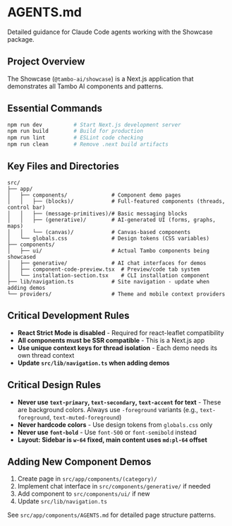 # AGENTS.md

Detailed guidance for Claude Code agents working with the Showcase package.

## Project Overview

The Showcase (`@tambo-ai/showcase`) is a Next.js application that demonstrates all Tambo AI components and patterns.

## Essential Commands

```bash
npm run dev          # Start Next.js development server
npm run build        # Build for production
npm run lint         # ESLint code checking
npm run clean        # Remove .next build artifacts
```

## Key Files and Directories

```
src/
├── app/
│   ├── components/              # Component demo pages
│   │   ├── (blocks)/            # Full-featured components (threads, control bar)
│   │   ├── (message-primitives)/# Basic messaging blocks
│   │   ├── (generative)/        # AI-generated UI (forms, graphs, maps)
│   │   └── (canvas)/            # Canvas-based components
│   └── globals.css              # Design tokens (CSS variables)
├── components/
│   ├── ui/                      # Actual Tambo components being showcased
│   ├── generative/              # AI chat interfaces for demos
│   ├── component-code-preview.tsx  # Preview/code tab system
│   └── installation-section.tsx    # CLI installation component
├── lib/navigation.ts            # Site navigation - update when adding demos
└── providers/                   # Theme and mobile context providers
```

## Critical Development Rules

- **React Strict Mode is disabled** - Required for react-leaflet compatibility
- **All components must be SSR compatible** - This is a Next.js app
- **Use unique context keys for thread isolation** - Each demo needs its own thread context
- **Update `src/lib/navigation.ts` when adding demos**

## Critical Design Rules

- **Never use `text-primary`, `text-secondary`, `text-accent` for text** - These are background colors. Always use `-foreground` variants (e.g., `text-foreground`, `text-muted-foreground`)
- **Never hardcode colors** - Use design tokens from `globals.css` only
- **Never use `font-bold`** - Use `font-500` or `font-semibold` instead
- **Layout: Sidebar is `w-64` fixed, main content uses `md:pl-64` offset**

## Adding New Component Demos

1. Create page in `src/app/components/(category)/`
2. Implement chat interface in `src/components/generative/` if needed
3. Add component to `src/components/ui/` if new
4. Update `src/lib/navigation.ts`

See `src/app/components/AGENTS.md` for detailed page structure patterns.

